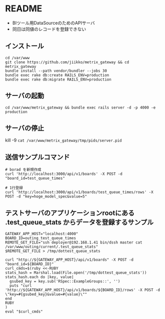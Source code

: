 # README
* BIツール用DataSourceのためのAPIサーバ
* 同日は同値のレコードを登録できない

## インストール
```
cd /var/www
git clone https://github.com/jiikko/metrix_gateway && cd metrix_gateway
bundle install --path vendor/bundler --jobs 30
bundle exec rake db:create RAILS_ENV=production
bundle exec rake db:migrate RAILS_ENV=production
```

## サーバの起動
```
cd /var/www/metrix_gateway && bundle exec rails server -d -p 4000 -e production
```
## サーバの停止
kill -9 `cat /var/www/metrix_gateway/tmp/pids/server.pid`

## 送信サンプルコマンド
```shell
# borad を新規作成
curl 'http://localhost:3000/api/v1/boards' -X POST -d "board_id=test_queue_times"

# 1行登録
curl 'http://localhost:3000/api/v1/boards/test_queue_times/rows' -X POST -d "key=hoge_model_spec&value=5"
```

## テストサーバのアプリケーションrootにある .test_queue_stats からデータを登録するサンプル
```shell
GATEWAY_APP_HOST="localhost:4000"
BOARD_ID=outing_test_queue_times
REMOTE_GET_FILE="ssh deployer@192.168.1.41 bin/dssh master cat /var/www/outing/current/.test_queue_stats"
$REMOTE_GET_FILE > /tmp/dottest_queue_stats

curl "http://${GATEWAY_APP_HOST}/api/v1/boards" -X POST -d "board_id=${BOARD_ID}"
curl_cmds=$(ruby <<-RUBY
stats_hash = Marshal.load(File.open('/tmp/dottest_queue_stats'))
stats_hash.each do |key, value|
  gsubed_key = key.sub('RSpec::ExampleGroups::', '')
  puts "curl 'http://${GATEWAY_APP_HOST}/api/v1/boards/${BOARD_ID}/rows' -X POST -d \"key=#{gsubed_key}&value=#{value}\""
end
RUBY
)
eval "$curl_cmds"
```
